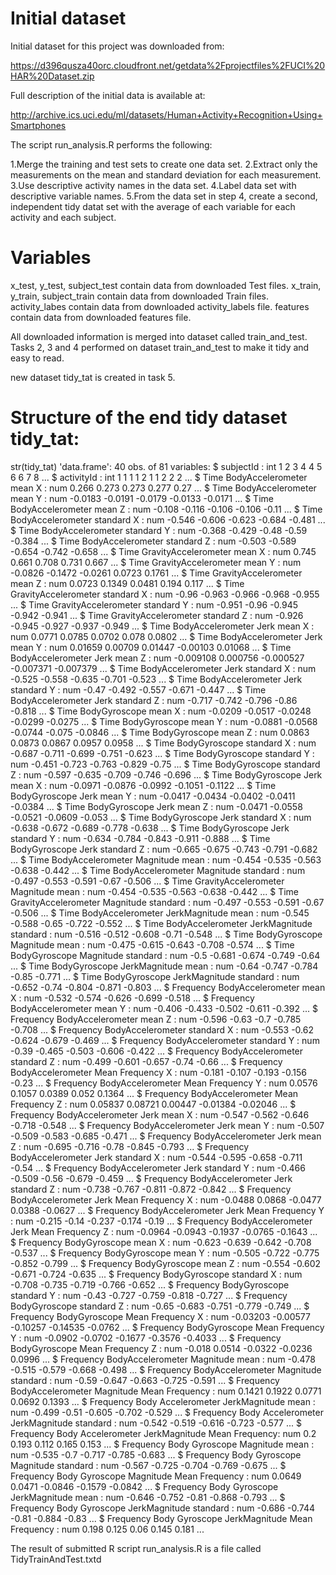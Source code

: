 # Initial dataset
Initial dataset for this project was downloaded from:

https://d396qusza40orc.cloudfront.net/getdata%2Fprojectfiles%2FUCI%20HAR%20Dataset.zip

Full description of the initial data is available at:

http://archive.ics.uci.edu/ml/datasets/Human+Activity+Recognition+Using+Smartphones

The script run_analysis.R performs the following:

1.Merge the training and test sets to create one data set.
2.Extract only the measurements on the mean and standard deviation for each measurement.
3.Use descriptive activity names in the data set.
4.Label data set with descriptive variable names.
5.From the data set in step 4, create a second, independent tidy datat set with the average of each variable for each activity and each subject.

# Variables
x_test, y_test, subject_test contain data from downloaded Test files.
x_train, y_train, subject_train contain data from downloaded Train files.
activity_labes contain data from downloaded activity_labels file.
features contain data from downloaded features file.

All downloaded information is merged into dataset called train_and_test. Tasks 2, 3 and 4 performed on dataset 
train_and_test to make it tidy and easy to read.

new dataset tidy_tat is created in task 5.

# Structure of the end tidy dataset tidy_tat:
str(tidy_tat)
'data.frame':   40 obs. of  81 variables:
 $ subjectId                                                 : int  1 2 3 4 4 5 6 6 7 8 ...
 $ activityId                                                : int  1 1 1 1 2 1 1 2 2 2 ...
 $ Time BodyAccelerometer  mean X                            : num  0.266 0.273 0.273 0.277 0.27 ...
 $ Time BodyAccelerometer  mean Y                            : num  -0.0183 -0.0191 -0.0179 -0.0133 -0.0171 ...
 $ Time BodyAccelerometer  mean Z                            : num  -0.108 -0.116 -0.106 -0.106 -0.11 ...
 $ Time BodyAccelerometer  standard X                        : num  -0.546 -0.606 -0.623 -0.684 -0.481 ...
 $ Time BodyAccelerometer  standard Y                        : num  -0.368 -0.429 -0.48 -0.59 -0.384 ...
 $ Time BodyAccelerometer  standard Z                        : num  -0.503 -0.589 -0.654 -0.742 -0.658 ...
 $ Time GravityAccelerometer  mean X                         : num  0.745 0.661 0.708 0.731 0.667 ...
 $ Time GravityAccelerometer  mean Y                         : num  -0.0826 -0.1472 -0.0261 0.0723 0.1761 ...
 $ Time GravityAccelerometer  mean Z                         : num  0.0723 0.1349 0.0481 0.194 0.117 ...
 $ Time GravityAccelerometer  standard X                     : num  -0.96 -0.963 -0.966 -0.968 -0.955 ...
 $ Time GravityAccelerometer  standard Y                     : num  -0.951 -0.96 -0.945 -0.942 -0.941 ...
 $ Time GravityAccelerometer  standard Z                     : num  -0.926 -0.945 -0.927 -0.937 -0.949 ...
 $ Time BodyAccelerometer Jerk mean X                        : num  0.0771 0.0785 0.0702 0.078 0.0802 ...
 $ Time BodyAccelerometer Jerk mean Y                        : num  0.01659 0.00709 0.01447 -0.00103 0.01068 ...
 $ Time BodyAccelerometer Jerk mean Z                        : num  -0.009108 0.000756 -0.000527 -0.007371 -0.007379 ...
 $ Time BodyAccelerometer Jerk standard X                    : num  -0.525 -0.558 -0.635 -0.701 -0.523 ...
 $ Time BodyAccelerometer Jerk standard Y                    : num  -0.47 -0.492 -0.557 -0.671 -0.447 ...
 $ Time BodyAccelerometer Jerk standard Z                    : num  -0.717 -0.742 -0.796 -0.86 -0.818 ...
 $ Time BodyGyroscope  mean X                                : num  -0.0209 -0.0517 -0.0248 -0.0299 -0.0275 ...
 $ Time BodyGyroscope  mean Y                                : num  -0.0881 -0.0568 -0.0744 -0.075 -0.0846 ...
 $ Time BodyGyroscope  mean Z                                : num  0.0863 0.0873 0.0867 0.0957 0.0958 ...
 $ Time BodyGyroscope  standard X                            : num  -0.687 -0.711 -0.699 -0.751 -0.623 ...
 $ Time BodyGyroscope  standard Y                            : num  -0.451 -0.723 -0.763 -0.829 -0.75 ...
 $ Time BodyGyroscope  standard Z                            : num  -0.597 -0.635 -0.709 -0.746 -0.696 ...
 $ Time BodyGyroscope Jerk mean X                            : num  -0.0971 -0.0876 -0.0992 -0.1051 -0.1122 ...
 $ Time BodyGyroscope Jerk mean Y                            : num  -0.0417 -0.0434 -0.0402 -0.0411 -0.0384 ...
 $ Time BodyGyroscope Jerk mean Z                            : num  -0.0471 -0.0558 -0.0521 -0.0609 -0.053 ...
 $ Time BodyGyroscope Jerk standard X                        : num  -0.638 -0.672 -0.689 -0.778 -0.638 ...
 $ Time BodyGyroscope Jerk standard Y                        : num  -0.634 -0.784 -0.843 -0.911 -0.888 ...
 $ Time BodyGyroscope Jerk standard Z                        : num  -0.665 -0.675 -0.743 -0.791 -0.682 ...
 $ Time BodyAccelerometer Magnitude  mean                    : num  -0.454 -0.535 -0.563 -0.638 -0.442 ...
 $ Time BodyAccelerometer Magnitude  standard                : num  -0.497 -0.553 -0.591 -0.67 -0.506 ...
 $ Time GravityAccelerometer Magnitude  mean                 : num  -0.454 -0.535 -0.563 -0.638 -0.442 ...
 $ Time GravityAccelerometer Magnitude  standard             : num  -0.497 -0.553 -0.591 -0.67 -0.506 ...
 $ Time BodyAccelerometer JerkMagnitude  mean                : num  -0.545 -0.588 -0.65 -0.722 -0.552 ...
 $ Time BodyAccelerometer JerkMagnitude  standard            : num  -0.516 -0.512 -0.608 -0.71 -0.548 ...
 $ Time BodyGyroscope Magnitude  mean                        : num  -0.475 -0.615 -0.643 -0.708 -0.574 ...
 $ Time BodyGyroscope Magnitude  standard                    : num  -0.5 -0.681 -0.674 -0.749 -0.64 ...
 $ Time BodyGyroscope JerkMagnitude  mean                    : num  -0.64 -0.747 -0.784 -0.85 -0.771 ...
 $ Time BodyGyroscope JerkMagnitude  standard                : num  -0.652 -0.74 -0.804 -0.871 -0.803 ...
 $ Frequency BodyAccelerometer  mean X                       : num  -0.532 -0.574 -0.626 -0.699 -0.518 ...
 $ Frequency BodyAccelerometer  mean Y                       : num  -0.406 -0.433 -0.502 -0.611 -0.392 ...
 $ Frequency BodyAccelerometer  mean Z                       : num  -0.596 -0.63 -0.7 -0.785 -0.708 ...
 $ Frequency BodyAccelerometer  standard X                   : num  -0.553 -0.62 -0.624 -0.679 -0.469 ...
 $ Frequency BodyAccelerometer  standard Y                   : num  -0.39 -0.465 -0.503 -0.606 -0.422 ...
 $ Frequency BodyAccelerometer  standard Z                   : num  -0.499 -0.601 -0.657 -0.74 -0.66 ...
 $ Frequency BodyAccelerometer  Mean Frequency X             : num  -0.181 -0.107 -0.193 -0.156 -0.23 ...
 $ Frequency BodyAccelerometer  Mean Frequency Y             : num  0.0576 0.1057 0.0389 0.052 0.1364 ...
 $ Frequency BodyAccelerometer  Mean Frequency Z             : num  0.05837 0.08721 0.00447 -0.01384 -0.02046 ...
 $ Frequency BodyAccelerometer Jerk mean X                   : num  -0.547 -0.562 -0.646 -0.718 -0.548 ...
 $ Frequency BodyAccelerometer Jerk mean Y                   : num  -0.507 -0.509 -0.583 -0.685 -0.471 ...
 $ Frequency BodyAccelerometer Jerk mean Z                   : num  -0.695 -0.716 -0.78 -0.845 -0.793 ...
 $ Frequency BodyAccelerometer Jerk standard X               : num  -0.544 -0.595 -0.658 -0.711 -0.54 ...
 $ Frequency BodyAccelerometer Jerk standard Y               : num  -0.466 -0.509 -0.56 -0.679 -0.459 ...
 $ Frequency BodyAccelerometer Jerk standard Z               : num  -0.738 -0.767 -0.811 -0.872 -0.842 ...
 $ Frequency BodyAccelerometer Jerk Mean Frequency X         : num  -0.0488 0.0868 -0.0477 0.0388 -0.0627 ...
 $ Frequency BodyAccelerometer Jerk Mean Frequency Y         : num  -0.215 -0.14 -0.237 -0.174 -0.19 ...
 $ Frequency BodyAccelerometer Jerk Mean Frequency Z         : num  -0.0964 -0.0943 -0.1937 -0.0765 -0.1643 ...
 $ Frequency BodyGyroscope  mean X                           : num  -0.623 -0.639 -0.642 -0.708 -0.537 ...
 $ Frequency BodyGyroscope  mean Y                           : num  -0.505 -0.722 -0.775 -0.852 -0.799 ...
 $ Frequency BodyGyroscope  mean Z                           : num  -0.554 -0.602 -0.671 -0.724 -0.635 ...
 $ Frequency BodyGyroscope  standard X                       : num  -0.708 -0.735 -0.719 -0.766 -0.652 ...
 $ Frequency BodyGyroscope  standard Y                       : num  -0.43 -0.727 -0.759 -0.818 -0.727 ...
 $ Frequency BodyGyroscope  standard Z                       : num  -0.65 -0.683 -0.751 -0.779 -0.749 ...
 $ Frequency BodyGyroscope  Mean Frequency X                 : num  -0.03203 -0.00577 -0.10257 -0.14535 -0.0762 ...
 $ Frequency BodyGyroscope  Mean Frequency Y                 : num  -0.0902 -0.0702 -0.1677 -0.3576 -0.4033 ...
 $ Frequency BodyGyroscope  Mean Frequency Z                 : num  -0.018 0.0514 -0.0322 -0.0236 0.0996 ...
 $ Frequency BodyAccelerometer Magnitude  mean               : num  -0.478 -0.515 -0.579 -0.668 -0.498 ...
 $ Frequency BodyAccelerometer Magnitude  standard           : num  -0.59 -0.647 -0.663 -0.725 -0.591 ...
 $ Frequency BodyAccelerometer Magnitude  Mean Frequency     : num  0.1421 0.1922 0.0771 0.0692 0.1393 ...
 $ Frequency Body Accelerometer JerkMagnitude  mean          : num  -0.499 -0.51 -0.605 -0.702 -0.529 ...
 $ Frequency Body Accelerometer JerkMagnitude  standard      : num  -0.542 -0.519 -0.616 -0.723 -0.577 ...
 $ Frequency Body Accelerometer JerkMagnitude  Mean Frequency: num  0.2 0.193 0.112 0.165 0.153 ...
 $ Frequency Body Gyroscope Magnitude  mean                  : num  -0.535 -0.7 -0.717 -0.785 -0.683 ...
 $ Frequency Body Gyroscope Magnitude  standard              : num  -0.567 -0.725 -0.704 -0.769 -0.675 ...
 $ Frequency Body Gyroscope Magnitude  Mean Frequency        : num  0.0649 0.0471 -0.0846 -0.1579 -0.0842 ...
 $ Frequency Body Gyroscope JerkMagnitude  mean              : num  -0.646 -0.752 -0.81 -0.868 -0.793 ...
 $ Frequency Body Gyroscope JerkMagnitude  standard          : num  -0.686 -0.744 -0.81 -0.884 -0.83 ...
 $ Frequency Body Gyroscope JerkMagnitude  Mean Frequency    : num  0.198 0.125 0.06 0.145 0.181 ...

The result of submitted R script run_analysis.R is a file called TidyTrainAndTest.txtd
